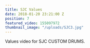 ```yaml
---
title: SJC Values
date: 2018-01-20 23:21:00 Z
position: 7
featured_video: 155097972
thumbnail_image: "/uploads/SJC3.jpg"
---
```


Values video for SJC CUSTOM DRUMS.
